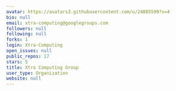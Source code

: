```yaml
---
avatar: https://avatars3.githubusercontent.com/u/24885599?v=4
bio: null
email: xtra-computing@googlegroups.com
followers: null
following: null
forks: 1
login: Xtra-Computing
open_issues: null
public_repos: 17
stars: 5
title: Xtra Computing Group
user_type: Organization
website: null
---
```

